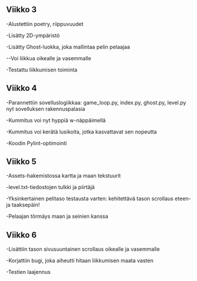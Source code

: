 ## Viikko 3

-Alustettiin poetry, riippuvuudet

-Lisätty 2D-ympäristö

-Lisätty Ghost-luokka, joka mallintaa pelin pelaajaa

--Voi liikkua oikealle ja vasemmalle

-Testattu liikkumisen toiminta

## Viikko 4

-Parannettiin sovelluslogiikkaa: game_loop.py, index.py, ghost.py, level.py nyt sovelluksen rakennuspalasia

-Kummitus voi nyt hyppiä w-näppäimellä

-Kummitus voi kerätä lusikoita, jotka kasvattavat sen nopeutta

-Koodin Pylint-optimointi

## Viikko 5

-Assets-hakemistossa kartta ja maan tekstuurit

-level.txt-tiedostojen tulkki ja piirtäjä

-Yksinkertainen pelitaso testausta varten: kehitettävä tason scrollaus eteen- ja taaksepäin!

-Pelaajan törmäys maan ja seinien kanssa

## Viikko 6

-Lisättiin tason sivusuuntainen scrollaus oikealle ja vasemmalle

-Korjattiin bugi, joka aiheutti hitaan liikkumisen maata vasten

-Testien laajennus